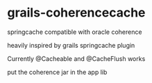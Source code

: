 grails-coherencecache
=====================

springcache compatible with oracle coherence

heavily inspired by grails springcache plugin

Currently @Cacheable and @CacheFlush works

put the coherence jar in the app lib
